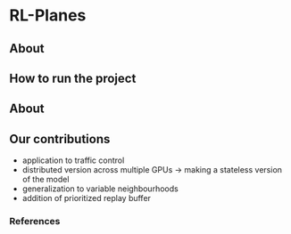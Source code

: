 # RL-Planes

## About

## How to run the project

## About

## Our contributions
  - application to traffic control
  - distributed version across multiple GPUs -> making a stateless version of the model
  - generalization to variable neighbourhoods
  - addition of prioritized replay buffer


### References

  
